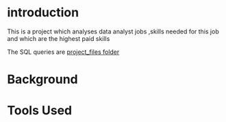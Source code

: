 # introduction

This is a project which analyses data analyst jobs ,skills needed for this job and which are the highest paid skills

The SQL queries are [project_files folder](/project_files/)

# Background

# Tools Used


